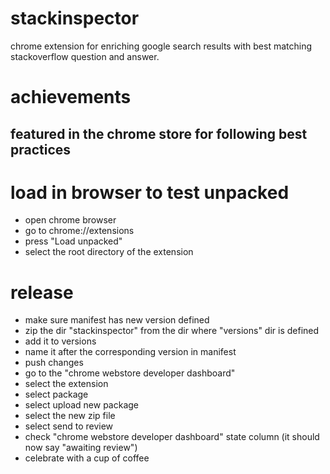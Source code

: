 # stackinspector
chrome extension for enriching google search results with best matching stackoverflow question and answer.

# achievements
## featured in the chrome store for following best practices
[](./images/featured.png)

# load in browser to test unpacked
- open chrome browser 
- go to chrome://extensions
- press "Load unpacked" 
- select the root directory of the extension

# release
- make sure manifest has new version defined
- zip the dir "stackinspector" from the dir where "versions" dir is defined
- add it to versions 
- name it after the corresponding version in manifest
- push changes
- go to the "chrome webstore developer dashboard"
- select the extension
- select package
- select upload new package
- select the new zip file
- select send to review
- check "chrome webstore developer dashboard" state column (it should now say "awaiting review")
- celebrate with a cup of coffee


